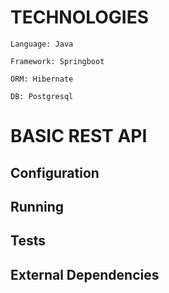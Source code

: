 # TECHNOLOGIES
`Language: Java`

`Framework: Springboot`

`ORM: Hibernate`

`DB: Postgresql`

# BASIC REST API

## Configuration

## Running

## Tests

## External Dependencies
